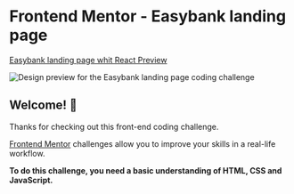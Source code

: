 # Frontend Mentor - Easybank landing page

[Easybank landing page whit React Preview](https://easylandingreact.netlify.app/)

![Design preview for the Easybank landing page coding challenge](https://res.cloudinary.com/dz209s6jk/image/upload/v1583427671/Challenges/r57dwegyobrqigxhsj36.jpg)

## Welcome! 👋

Thanks for checking out this front-end coding challenge.

[Frontend Mentor](https://www.frontendmentor.io) challenges allow you to improve your skills in a real-life workflow.

**To do this challenge, you need a basic understanding of HTML, CSS and JavaScript.**


